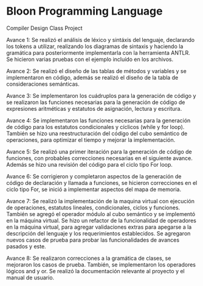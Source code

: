 # Bloon Programming Language

Compiler Design Class Project

Avance 1:
Se realizó el análisis de léxico y sintáxis del lenguaje, declarando los tokens a utilizar, realizando los diagramas de sintaxis y haciendo la gramática para posteriormente implementarla con la herramienta ANTLR. Se hicieron varias pruebas con el ejemplo incluído en los archivos.

Avance 2:
Se realizó el diseño de las tablas de métodos y variables y se implementaron en código, además se realizó el diseño de la tabla de consideraciones semánticas.

Avance 3:
Se implementaron los cuádruplos para la generación de código y se realizaron las funciones necesarias para la generación de código de expresiones aritméticas y estatutos de asignación, lectura y escritura.

Avance 4:
Se implementaron las funciones necesarias para la generación de código para los estatutos condicionales y cíclicos (while y for loop). También se hizo una reestructuración del código del cubo semántico de operaciones, para optimizar el tiempo y mejorar la implementación.

Avance 5:
Se realizó una primer iteración para la generación de código de funciones, con probables correcciones necesarias en el siguiente avance. Además se hizo una revisión del código para el ciclo tipo For loop.

Avance 6:
Se corrigieron y completaron aspectos de la generación de código de declaración y llamada a funciones, se hicieron correcciones en el ciclo tipo For, se inició a implementar aspectos del mapa de memoria.

Avance 7:
Se realizó la implementación de la maquina virtual con ejecución de operaciones, estatutos lineales, condicionales, ciclos y funciones. También se agregó el operador módulo al cubo semántico y se implementó en la máquina virtual. Se hizo un refactor de la funcionalidad de operadores en la máquina virtual, para agregar validaciones extras para apegarse a la descripción del lenguaje y los requerimientos establecidos. Se agregaron nuevos casos de prueba para probar las funcionalidades de avances pasados y este.

Avance 8:
 Se realizaron correcciones a la gramática de clases, se mejoraron los casos de prueba. También, se implementaron los operadores lógicos and y or. Se realizó la documentación relevante al proyecto y el manual de usuario.